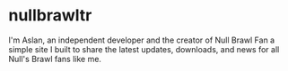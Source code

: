 # nullbrawltr
I'm Aslan, an independent developer and the creator of Null Brawl Fan a simple site I built to share the latest updates, downloads,  and news for all Null's Brawl fans like me.
